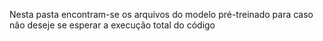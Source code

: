 Nesta pasta encontram-se os arquivos do modelo pré-treinado para caso não deseje se esperar a execução total do código
